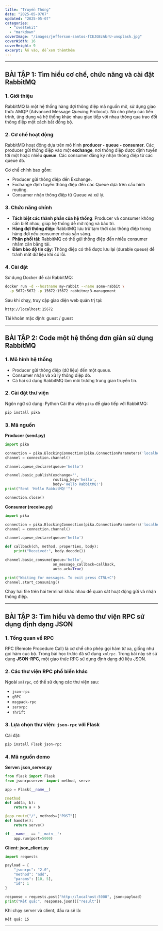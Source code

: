 ```yaml
---
title: "Truyền Thông"
date: "2025-05-0707"
updated: "2025-05-07"
categories:
  - "sveltekit"
  - "markdown"
coverImage: "/images/jefferson-santos-fCEJGBzAkrU-unsplash.jpg"
coverWidth: 16
coverHeight: 9
excerpt: Ấn vào, để xem thêmthêm
---
```


---

## **BÀI TẬP 1: Tìm hiểu cơ chế, chức năng và cài đặt RabbitMQ**

### 1. Giới thiệu

RabbitMQ là một hệ thống hàng đợi thông điệp mã nguồn mở, sử dụng giao thức AMQP (Advanced Message Queuing Protocol). Nó cho phép các tiến trình, ứng dụng và hệ thống khác nhau giao tiếp với nhau thông qua trao đổi thông điệp một cách bất đồng bộ.

### 2. Cơ chế hoạt động

RabbitMQ hoạt động dựa trên mô hình **producer - queue - consumer**. Các producer gửi thông điệp vào một **exchange**, nơi thông điệp được định tuyến tới một hoặc nhiều **queue**. Các consumer đăng ký nhận thông điệp từ các queue đó.

Cơ chế chính bao gồm:

* Producer gửi thông điệp đến Exchange.
* Exchange định tuyến thông điệp đến các Queue dựa trên cấu hình routing.
* Consumer nhận thông điệp từ Queue và xử lý.

### 3. Chức năng chính

* **Tách biệt các thành phần của hệ thống**: Producer và consumer không cần biết nhau, giúp hệ thống dễ mở rộng và bảo trì.
* **Hàng đợi thông điệp**: RabbitMQ lưu trữ tạm thời các thông điệp trong hàng đợi nếu consumer chưa sẵn sàng.
* **Phân phối tải**: RabbitMQ có thể gửi thông điệp đến nhiều consumer nhằm cân bằng tải.
* **Đảm bảo độ tin cậy**: Thông điệp có thể được lưu lại (durable queue) để tránh mất dữ liệu khi có lỗi.

### 4. Cài đặt

Sử dụng Docker để cài RabbitMQ:

```bash
docker run -d --hostname my-rabbit --name some-rabbit \
  -p 5672:5672 -p 15672:15672 rabbitmq:3-management
```

Sau khi chạy, truy cập giao diện web quản trị tại:

```
http://localhost:15672
```

Tài khoản mặc định: guest / guest


---

## **BÀI TẬP 2: Code một hệ thống đơn giản sử dụng RabbitMQ**

### 1. Mô hình hệ thống

* Producer gửi thông điệp (dữ liệu) đến một queue.
* Consumer nhận và xử lý thông điệp đó.
* Cả hai sử dụng RabbitMQ làm môi trường trung gian truyền tin.

### 2. Cài đặt thư viện

Ngôn ngữ sử dụng: Python
Cài thư viện `pika` để giao tiếp với RabbitMQ:

```bash
pip install pika
```

### 3. Mã nguồn

**Producer (send.py)**

```python
import pika

connection = pika.BlockingConnection(pika.ConnectionParameters('localhost'))
channel = connection.channel()

channel.queue_declare(queue='hello')

channel.basic_publish(exchange='',
                      routing_key='hello',
                      body='Hello RabbitMQ!')
print("Sent 'Hello RabbitMQ!'")

connection.close()
```

**Consumer (receive.py)**

```python
import pika

connection = pika.BlockingConnection(pika.ConnectionParameters('localhost'))
channel = connection.channel()

channel.queue_declare(queue='hello')

def callback(ch, method, properties, body):
    print("Received:", body.decode())

channel.basic_consume(queue='hello',
                      on_message_callback=callback,
                      auto_ack=True)

print("Waiting for messages. To exit press CTRL+C")
channel.start_consuming()
```

Chạy hai file trên hai terminal khác nhau để quan sát hoạt động gửi và nhận thông điệp.

---

## **BÀI TẬP 3: Tìm hiểu và demo thư viện RPC sử dụng định dạng JSON**

### 1. Tổng quan về RPC

RPC (Remote Procedure Call) là cơ chế cho phép gọi hàm từ xa, giống như gọi hàm cục bộ. Trong bài học trước đã sử dụng `xmlrpc`. Trong bài này sẽ sử dụng **JSON-RPC**, một giao thức RPC sử dụng định dạng dữ liệu JSON.

### 2. Các thư viện RPC phổ biến khác

Ngoài `xmlrpc`, có thể sử dụng các thư viện sau:

* `json-rpc`
* `gRPC`
* `msgpack-rpc`
* `zerorpc`
* `Thrift`

### 3. Lựa chọn thư viện: `json-rpc` với Flask

Cài đặt:

```bash
pip install Flask json-rpc
```

### 4. Mã nguồn demo

**Server: json\_server.py**

```python
from flask import Flask
from jsonrpcserver import method, serve

app = Flask(__name__)

@method
def add(a, b):
    return a + b

@app.route("/", methods=["POST"])
def handle():
    return serve()

if __name__ == "__main__":
    app.run(port=5000)
```

**Client: json\_client.py**

```python
import requests

payload = {
    "jsonrpc": "2.0",
    "method": "add",
    "params": [10, 5],
    "id": 1
}

response = requests.post("http://localhost:5000", json=payload)
print("Kết quả:", response.json()["result"])
```

Khi chạy server và client, đầu ra sẽ là:

```
Kết quả: 15
```


---


